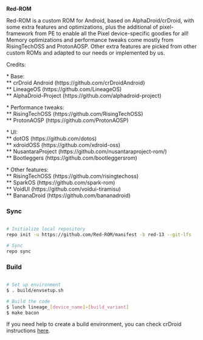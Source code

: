 <p><b>Red-ROM</b></p>

<p>Red-ROM is a custom ROM for Android, based on AlphaDroid/crDroid, with some extra features and optimizations, plus the additional of pixel-framework from PE to enable all the Pixel device-specific goodies for all! Memory optimizations and performance tweaks come mostly from RisingTechOSS and ProtonAOSP. Other extra features are picked from other custom ROMs and adapted to our needs or implemented by us.</p>

<p>Credits:</p>

<p>* Base:<br/>
** crDroid Android (https://github.com/crDroidAndroid)<br/>
** LineageOS (https://github.com/LineageOS)<br/>
** AlphaDroid-Project (https://github.com/alphadroid-project)<br/>

<p>* Performance tweaks:<br/>
** RisingTechOSS (https://github.com/RisingTechOSS)<br/>
** ProtonAOSP (https://github.com/ProtonAOSP)</p>

<p>* UI:<br/>
** dotOS (https://github.com/dotos)<br/>
** xdroidOSS (https://github.com/xdroid-oss)<br/>
** NusantaraProject (https://github.com/nusantaraproject-rom/)</br>
** Bootleggers (https://github.com/bootleggersrom)</p>

<p>* Other features:<br/>
** RisingTechOSS (https://github.com/risingtechoss)<br/>
** SparkOS (https://github.com/spark-rom)<br/>
** VoidUI (https://github.com/voidui-tiramisu)<br/>
** BananaDroid (https://github.com/bananadroid)<br/>


### Sync ###

```bash

# Initialize local repository
repo init -u https://github.com/Red-ROM/manifest -b red-13 --git-lfs

# Sync
repo sync
```

### Build ###

```bash

# Set up environment
$ . build/envsetup.sh

# Build the code
$ lunch lineage_[device_name]-[build_variant]
$ make bacon
```

<p>
  If you need help to create a build environment, you can check crDroid instructions <a href="https://github.com/crdroidandroid/android">here</a>.
</p>
